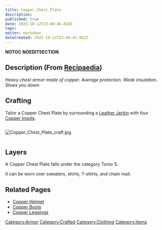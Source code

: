 ```yaml
---
title: Copper_Chest_Plate
description: 
published: true
date: 2025-10-12T23:40:46.810Z
tags: 
editor: markdown
dateCreated: 2025-10-12T23:40:42.952Z
---
```


__NOTOC__ __NOEDITSECTION__

## Description (From [Recipaedia](.. "wikilink"))

*Heavy chest armor made of copper. Average protection. Weak insulation.
Slows you down.*

## Crafting

Tailor a Copper Chest Plate by surrounding a [Leather
Jerkin](Leather_Jerkin.md "wikilink") with four [Copper
Ingots](Copper_Ingot "wikilink").

<div style="overflow: hidden">

![Copper_Chest_Plate_craft.jpg](Copper_Chest_Plate_craft.jpg
"Copper_Chest_Plate_craft.jpg")

</div>

## Layers

A Copper Chest Plate falls under the category Torso 5.

It can be worn over sweaters, shirts, T-shirts, and chain mail.

## Related Pages

  - [Copper Helmet](Copper_Helmet.md "wikilink")
  - [Copper Boots](Copper_Boots.md "wikilink")
  - [Copper Leggings](Copper_Leggings.md "wikilink")

[Category:Armor](Category:Armor "wikilink")
[Category:Crafted](Category:Crafted "wikilink")
[Category:Clothing](Category:Clothing "wikilink")
[Category:Items](Category:Items "wikilink")